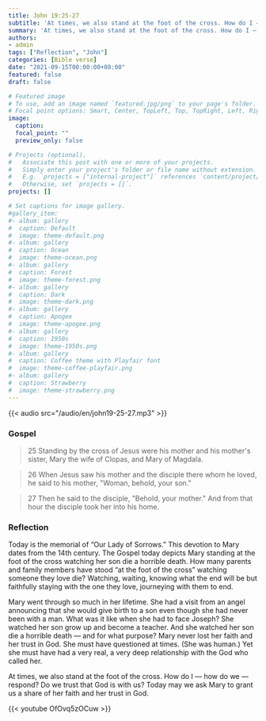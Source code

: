 ```yaml
---
title: John 19:25-27
subtitle: 'At times, we also stand at the foot of the cross. How do I — how do we — respond? Do we trust that God is with us? Today may we ask Mary to grant us a share of her faith and her trust in God.'
summary: 'At times, we also stand at the foot of the cross. How do I — how do we — respond? Do we trust that God is with us? Today may we ask Mary to grant us a share of her faith and her trust in God.'
authors:
- admin
tags: ["Reflection", "John"]
categories: [Bible verse]
date: "2021-09-15T00:00:00+08:00"
featured: false
draft: false

# Featured image
# To use, add an image named `featured.jpg/png` to your page's folder.
# Focal point options: Smart, Center, TopLeft, Top, TopRight, Left, Right, BottomLeft, Bottom, BottomRight
image:
  caption:
  focal_point: ""
  preview_only: false

# Projects (optional).
#   Associate this post with one or more of your projects.
#   Simply enter your project's folder or file name without extension.
#   E.g. `projects = ["internal-project"]` references `content/project/deep-learning/index.md`.
#   Otherwise, set `projects = []`.
projects: []

# Set captions for image gallery.
#gallery_item:
#- album: gallery
#  caption: Default
#  image: theme-default.png
#- album: gallery
#  caption: Ocean
#  image: theme-ocean.png
#- album: gallery
#  caption: Forest
#  image: theme-forest.png
#- album: gallery
#  caption: Dark
#  image: theme-dark.png
#- album: gallery
#  caption: Apogee
#  image: theme-apogee.png
#- album: gallery
#  caption: 1950s
#  image: theme-1950s.png
#- album: gallery
#  caption: Coffee theme with Playfair font
#  image: theme-coffee-playfair.png
#- album: gallery
#  caption: Strawberry
#  image: theme-strawberry.png
---
```


{{< audio src="/audio/en/john19-25-27.mp3" >}}

### Gospel
> 25 Standing by the cross of Jesus were his mother and his mother's sister, Mary the wife of Clopas, and Mary of Magdala.

> 26 When Jesus saw his mother and the disciple there whom he loved, he said to his mother, "Woman, behold, your son."

> 27 Then he said to the disciple, "Behold, your mother." And from that hour the disciple took her into his home.

### Reflection
Today is the memorial of “Our Lady of Sorrows.” This devotion to Mary dates from the 14th century. The Gospel today depicts Mary standing at the foot of the cross watching her son die a horrible death. How many parents and family members have stood “at the foot of the cross” watching someone they love die? Watching, waiting, knowing what the end will be but faithfully staying with the one they love, journeying with them to end.

Mary went through so much in her lifetime.  She had a visit from an angel announcing that she would give birth to a son even though she had never been with a man. What was it like when she had to face Joseph? She watched her son grow up and become a teacher. And she watched her son die a horrible death — and for what purpose? Mary never lost her faith and her trust in God. She must have questioned at times. (She was human.) Yet she must have had a very real, a very deep relationship with the God who called her.

At times, we also stand at the foot of the cross. How do I — how do we — respond? Do we trust that God is with us? Today may we ask Mary to grant us a share of her faith and her trust in God.

{{< youtube OfOvq5zOCuw >}}
